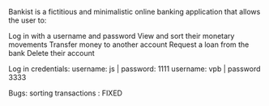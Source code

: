 Bankist is a fictitious and minimalistic online banking application that allows the user to:

Log in with a username and password
View and sort their monetary movements
Transfer money to another account
Request a loan from the bank
Delete their account

Log in credentials:
username: js | password: 1111
username: vpb | password 3333

Bugs:
sorting transactions : FIXED
